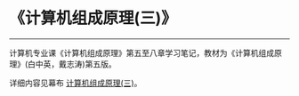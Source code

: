 # 《计算机组成原理(三)》
***
计算机专业课《计算机组成原理》第五至八章学习笔记，教材为《计算机组成原理》(白中英，戴志涛)第五版。

详细内容见幕布 [计算机组成原理(三)](https://www.mubucm.com/doc/3O8CkOTPUK)。